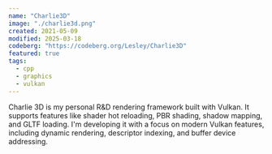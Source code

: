 ```yaml
---
name: "Charlie3D"
image: "./charlie3d.png"
created: 2021-05-09
modified: 2025-03-18
codeberg: "https://codeberg.org/Lesley/Charlie3D"
featured: true
tags:
  - cpp
  - graphics
  - vulkan
---
```


Charlie 3D is my personal R&D rendering framework built with Vulkan. It supports features like shader hot reloading, PBR shading, shadow mapping, and GLTF loading. I'm developing it with a focus on modern Vulkan features, including dynamic rendering, descriptor indexing, and buffer device addressing.
